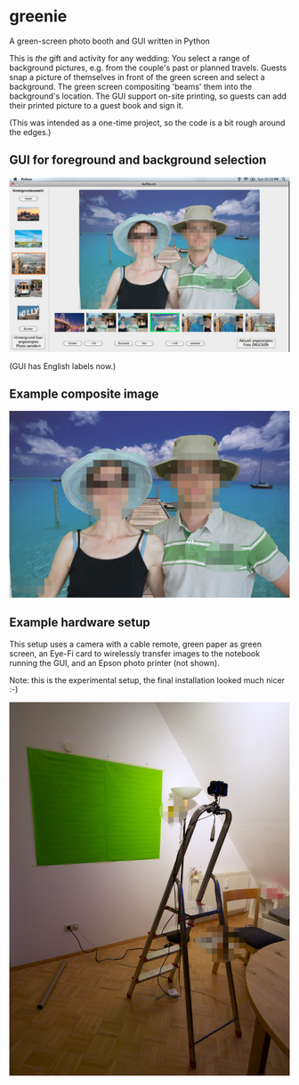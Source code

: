 # greenie
A green-screen photo booth and GUI written in Python

This is *the* gift and activity for any wedding: You select a range
of background pictures, e.g. from the couple's past or planned travels.
Guests snap a picture of themselves in front of the green screen and select a background.
The green screen compositing 'beams' them into the background's location.
The GUI support on-site printing, so guests can add their printed picture to
a guest book and sign it.

(This was intended as a one-time project, so the code is a bit rough around the edges.)

## GUI for foreground and background selection

![GUI screenshot](pictures/gui.jpg)

(GUI has English labels now.)

## Example composite image

![Example composite](pictures/example_1.jpg)


## Example hardware setup

This setup uses a camera with a cable remote, 
green paper as green screen,
an Eye-Fi card to wirelessly transfer images to the notebook running the GUI,
and an Epson photo printer (not shown).

Note: this is the experimental setup, the final installation looked much nicer :-)

![Hardware setup](pictures/hardware_setup.jpg)
 


